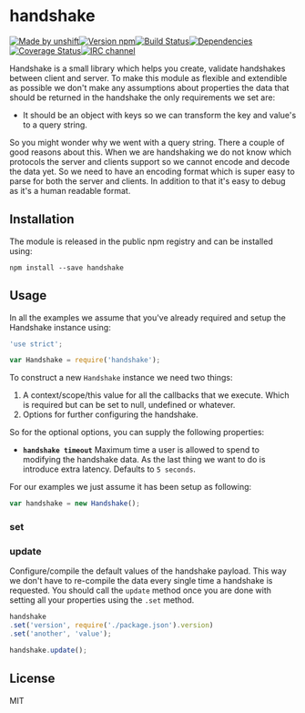 # handshake

[![Made by unshift][made-by]](http://unshift.io)[![Version npm][version]](http://browsenpm.org/package/handshake)[![Build Status][build]](https://travis-ci.org/unshiftio/handshake)[![Dependencies][david]](https://david-dm.org/unshiftio/handshake)[![Coverage Status][cover]](https://coveralls.io/r/unshiftio/handshake?branch=master)[![IRC channel][irc]](http://webchat.freenode.net/?channels=unshift)

[made-by]: https://img.shields.io/badge/made%20by-unshift-00ffcc.svg?style=flat-square
[version]: https://img.shields.io/npm/v/handshake.svg?style=flat-square
[build]: https://img.shields.io/travis/unshiftio/handshake/master.svg?style=flat-square
[david]: https://img.shields.io/david/unshiftio/handshake.svg?style=flat-square
[cover]: https://img.shields.io/coveralls/unshiftio/handshake/master.svg?style=flat-square
[irc]: https://img.shields.io/badge/IRC-irc.freenode.net%23unshift-00a8ff.svg?style=flat-square

Handshake is a small library which helps you create, validate handshakes between
client and server. To make this module as flexible and extendible as possible we
don't make any assumptions about properties the data that should be returned in
the handshake the only requirements we set are:

- It should be an object with keys so we can transform the key and value's to a
  query string.

So you might wonder why we went with a query string. There a couple of good
reasons about this. When we are handshaking we do not know which protocols the
server and clients support so we cannot encode and decode the data yet. So we
need to have an encoding format which is super easy to parse for both the server
and clients. In addition to that it's easy to debug as it's a human readable
format. 

## Installation

The module is released in the public npm registry and can be installed using:

```
npm install --save handshake
```

## Usage

In all the examples we assume that you've already required and setup the
Handshake instance using:

```js
'use strict';

var Handshake = require('handshake');
```

To construct a new `Handshake` instance we need two things:

1. A context/scope/this value for all the callbacks that we execute. Which is
   required but can be set to null, undefined or whatever.
2. Options for further configuring the handshake.

So for the optional options, you can supply the following properties:

- **`handshake timeout`** Maximum time a user is allowed to spend to modifying
  the handshake data. As the last thing we want to do is introduce extra
  latency. Defaults to `5 seconds`.

For our examples we just assume it has been setup as following:

```js
var handshake = new Handshake();
```

### set

### update

Configure/compile the default values of the handshake payload. This way we don't
have to re-compile the data every single time a handshake is requested. You
should call the `update` method once you are done with setting all your
properties using the `.set` method.

```js
handshake
.set('version', require('./package.json').version)
.set('another', 'value');

handshake.update();
```

## License

MIT
